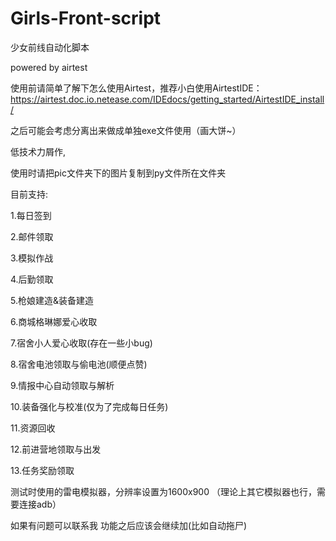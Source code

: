 # Girls-Front-script
少女前线自动化脚本

powered by airtest

使用前请简单了解下怎么使用Airtest，推荐小白使用AirtestIDE：https://airtest.doc.io.netease.com/IDEdocs/getting_started/AirtestIDE_install/

之后可能会考虑分离出来做成单独exe文件使用（画大饼~）

低技术力屑作,

使用时请把pic文件夹下的图片复制到py文件所在文件夹

目前支持:

1.每日签到

2.邮件领取

3.模拟作战

4.后勤领取

5.枪娘建造&装备建造

6.商城格琳娜爱心收取

7.宿舍小人爱心收取(存在一些小bug)

8.宿舍电池领取与偷电池(顺便点赞)

9.情报中心自动领取与解析

10.装备强化与校准(仅为了完成每日任务)

11.资源回收

12.前进营地领取与出发

13.任务奖励领取

测试时使用的雷电模拟器，分辨率设置为1600x900
（理论上其它模拟器也行，需要连接adb）

如果有问题可以联系我
功能之后应该会继续加(比如自动拖尸)

